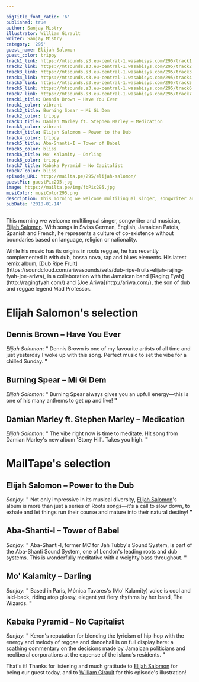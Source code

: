 ```yaml
---

bigTitle_font_ratio: '6'
published: true
author: Sanjay Mistry
illustrator: William Girault
writer: Sanjay Mistry
category: '295'
guest_name: Elijah Salomon
guest_color: trippy
track1_link: https://mtsounds.s3.eu-central-1.wasabisys.com/295/track1.mp3
track2_link: https://mtsounds.s3.eu-central-1.wasabisys.com/295/track2.mp3
track3_link: https://mtsounds.s3.eu-central-1.wasabisys.com/295/track3.mp3
track4_link: https://mtsounds.s3.eu-central-1.wasabisys.com/295/track4.mp3
track5_link: https://mtsounds.s3.eu-central-1.wasabisys.com/295/track5.mp3
track6_link: https://mtsounds.s3.eu-central-1.wasabisys.com/295/track6.mp3
track7_link: https://mtsounds.s3.eu-central-1.wasabisys.com/295/track7.mp3
track1_title: Dennis Brown – Have You Ever
track1_color: vibrant
track2_title: Burning Spear – Mi Gi Dem
track2_color: trippy
track3_title: Damian Marley ft. Stephen Marley – Medication
track3_color: vibrant
track4_title: Elijah Salomon – Power to the Dub
track4_color: trippy
track5_title: Aba-Shanti-I – Tower of Babel
track5_color: bliss
track6_title: Mo' Kalamity – Darling
track6_color: trippy
track7_title: Kabaka Pyramid – No Capitalist
track7_color: bliss
episode_URL: http://mailta.pe/295/elijah-salomon/
guestPic: guestPic295.jpg
image: https://mailta.pe/img/fbPic295.jpg
musiColor: musiColor295.png
description: This morning we welcome multilingual singer, songwriter and musician, Elijah Salomon. With songs in Swiss German, English, Jamaican Patois, Spanish and French, he represents a culture of co-existence without boundaries based on language, religion or nationality.
pubDate: '2018-01-14'
---
```

This morning we welcome multilingual singer, songwriter and musician, [Elijah Salomon](https://www.elijah.ch). With songs in Swiss German, English, Jamaican Patois, Spanish and French, he represents a culture of co-existence without boundaries based on language, religion or nationality.
<p>While his music has its origins in roots reggae, he has recently complemented it with dub, bossa nova, rap and blues elements. His latest remix album, [Dub Ripe Fruit](https://soundcloud.com/ariwasounds/sets/dub-ripe-fruits-elijah-rajing-fyah-joe-ariwa), is a collaboration with the Jamaican band [Raging Fyah](http://ragingfyah.com/) and [Joe Ariwa](http://ariwa.com/), the son of dub and reggae legend Mad Professor.


# Elijah Salomon's selection


## Dennis Brown – Have You Ever
_Elijah Salomon_: **"** Dennis Brown is one of my favourite artists of all time and just yesterday I woke up with this song. Perfect music to set the vibe for a chilled Sunday. **"** 

## Burning Spear – Mi Gi Dem
_Elijah Salomon_: **"** Burning Spear always gives you an upfull energy—this is one of his many anthems to get up and live! **"** 

## Damian Marley ft. Stephen Marley – Medication
_Elijah Salomon_: **"** The vibe right now is time to meditate. Hit song from Damian Marley's new album 'Stony Hill'. Takes you high. **"** 


# MailTape's selection

## Elijah Salomon – Power to the Dub
_Sanjay_: **"** Not only impressive in its musical diversity, [Elijah Salomon](https://www.elijah.ch)'s album is more than just a series of Roots songs—it's a call to slow down, to exhale and let things run their course and mature into their natural destiny! **"** 

## Aba-Shanti-I – Tower of Babel
_Sanjay_: **"** Aba-Shanti-I, former MC for Jah Tubby's Sound System, is part of the Aba-Shanti Sound System, one of London's leading roots and dub systems. This is wonderfully meditative with a  weighty bass throughout. **"** 

## Mo' Kalamity – Darling
_Sanjay_: **"** Based in Paris, Mónica Tavares's (Mo' Kalamity) voice is cool and laid-back, riding atop glossy, elegant yet fiery rhythms by her band, The Wizards. **"** 

## Kabaka Pyramid – No Capitalist
_Sanjay_: **"** Keron's reputation for blending the lyricism of hip-hop with the energy and melody of reggae and dancehall is on full display here: a scathing commentary on the decisions made by Jamaican politicians and neoliberal corporations at the expense of the island’s residents. **"** 

That's it! Thanks for listening and much gratitude to [Elijah Salomon](https://www.elijah.ch/) for being our guest today, and to [William Girault](http://williamgirault.com/) for this episode's illustration!
